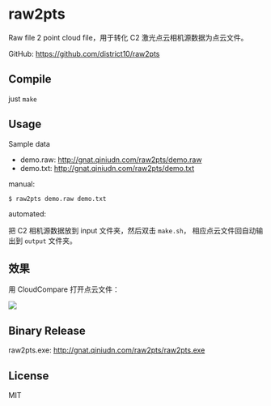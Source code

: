 # raw2pts

Raw file 2 point cloud file，用于转化 C2 激光点云相机源数据为点云文件。

GitHub: <https://github.com/district10/raw2pts>

## Compile

just `make`

## Usage

Sample data

  * demo.raw: <http://gnat.qiniudn.com/raw2pts/demo.raw>
  * demo.txt: <http://gnat.qiniudn.com/raw2pts/demo.txt>

manual:

```shell
$ raw2pts demo.raw demo.txt
```

automated:

把 C2 相机源数据放到 input 文件夹，然后双击 `make.sh`，
相应点云文件回自动输出到 `output` 文件夹。

## 效果

用 CloudCompare 打开点云文件：

![](http://gnat.qiniudn.com/raw2pts/demo.png)

## Binary Release

raw2pts.exe: <http://gnat.qiniudn.com/raw2pts/raw2pts.exe>

## License

MIT

